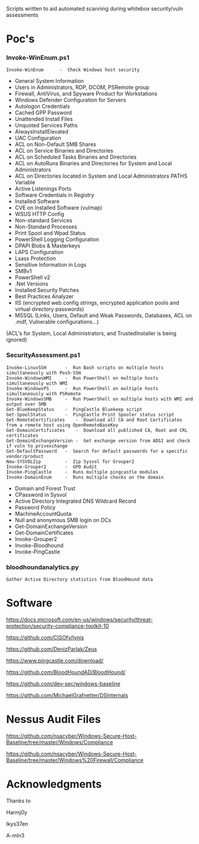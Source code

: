Scripts written to aid automated scanning during whitebox security/vuln assessments

# Poc's
### Invoke-WinEnum.ps1
	Invoke-WinEnum		-  Check Windows host security
* General System Information
* Users in Administrators, RDP, DCOM, PSRemote group
* Firewall, AntiVirus, and Spyware Product for Workstations
* Windows Defender Configuration for Servers
* Autologon Credentials
* Cached GPP Password
* Unattended Install Files
* Unquoted Services Paths
* AlwaysInstallElevated
* UAC Configuration 
* ACL on Non-Default SMB Shares
* ACL on Service Binaries and Directories
* ACL on Scheduled Tasks Binaries and Directories
* ACL on AutoRuns Binaries and Directories for System and Local Administrators
* ACL on Directories located in System and Local Administrators PATHS Variable
* Active Listenings Ports
* Software Credentials in Registry
* Installed Software
* CVE on Installed Software (vulmap)
* WSUS HTTP Config
* Non-standard Services
* Non-Standard Processes
* Print Spool and Wpad Status
* PowerShell Logging Configuration
* DPAPI Blobs & Masterkeys
* LAPS Configuration
* Lsass Protection
* Sensitive Information in Logs
* SMBv1
* PowerShell v2
* .Net Versions
* Installed Security Patches
* Best Practices Analyzer
* IIS (encrypted web.config strings, encrypted application pools and virtual directory passwords)
* MSSQL (Links, Users, Default and Weak Passwords, Databases, ACL on .mdf, Vulnerable configurations...)

(ACL's for System, Local Administrators, and TrustedInstaller is being ignored)
### SecurityAssessment.ps1
	Invoke-LinuxSSH		  -  Run Bash scripts on multiple hosts simultaneously with Posh-SSH
	Invoke-WindowsWMI	  -  Run PowerShell on multiple hosts simultaneously with WMI
	Invoke-WindowsPS	  -  Run PowerShell on multiple hosts simultaneously with PSRemote
	Invoke-WindowsSMB	  -  Run PowerShell on multiple hosts with WMI and output over SMB
	Get-BlueKeepStatus	  -  PingCastle Bluekeep script
	Get-SpoolStatus		  -  PingCastle Print Spooler status script
	Get-RemoteCertificates	  -  Download all CA and Root Certificates from a remote host using OpenRemoteBaseKey
	Get-DomainCertificates	  -  Download all published CA, Root and CRL certificates
	Get-DomainExchangeVersion -  Get exchange version from ADSI and check if vuln to privexchange
	Get-DefaultPassword	  -  Search for default passwords for a specific vendor/product
	New-SYSVOLZip		  -  Zip Sysvol for Grouper2
	Invoke-Grouper2		  -  GPO Audit
	Invoke-PingCastle	  -  Runs multiple pingcastle modules
	Invoke-DomainEnum	  -  Runs multiple checks on the domain
* Domain and Forest Trust
* CPassword in Sysvol
* Active Directory Integrated DNS Wildcard Record
* Password Policy
* MachineAccountQuota
* Null and anonymous SMB login on DCs
* Get-DomainExchangeVersion
* Get-DomainCertificates
* Invoke-Grouper2
* Invoke-Bloodhound
* Invoke-PingCastle
### bloodhoundanalytics.py
	Gather Active Directory statistics from BloodHound data
# Software

https://docs.microsoft.com/en-us/windows/security/threat-protection/security-compliance-toolkit-10

https://github.com/CISOfy/lynis

https://github.com/DenizParlak/Zeus

https://www.pingcastle.com/download/

https://github.com/BloodHoundAD/BloodHound/

https://github.com/dev-sec/windows-baseline

https://github.com/MichaelGrafnetter/DSInternals

# Nessus Audit Files
https://github.com/nsacyber/Windows-Secure-Host-Baseline/tree/master/Windows/Compliance

https://github.com/nsacyber/Windows-Secure-Host-Baseline/tree/master/Windows%20Firewall/Compliance

# Acknowledgments
Thanks to

Harmj0y

lkys37en

A-mIn3
